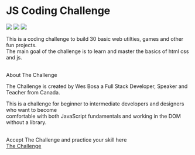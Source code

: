 <link rel="stylesheet" href="README.css">

<div class="banner"></div>

<h1>JS Coding Challenge</h1>

<div class="intro">

<div class="intro-icons">
<img src="https://cdn-icons-png.flaticon.com/512/174/174854.png" class="icons" "></img>
<img src="https://cdn-icons-png.flaticon.com/512/732/732190.png " class="icons" "></img>
<img src="https://cdn-icons-png.flaticon.com/512/5968/5968292.png " class="icons" "></img>
</div>

<span>This is a coding challenge to build 30 basic web utilties, games and other fun projects.</span>
<br>
<span>The main goal of the challenge is to learn and master the basics of html css and js.</span>
</div>

<br>
<div class="cta">
<span>About The Challenge</span>
<p>The Challenge is created by Wes Bosa a Full Stack Developer, Speaker and Teacher from Canada.</p>
<p>This is a challenge for beginner to intermediate developers and designers who want to become <br> comfortable with both JavaScript fundamentals and working in the DOM without a library.</p>

<br>
<span>Accept The Challenge and practice your skill here</span>
<br>
<a href="https://javascript30.com/">The Challenge</a>
</div>
